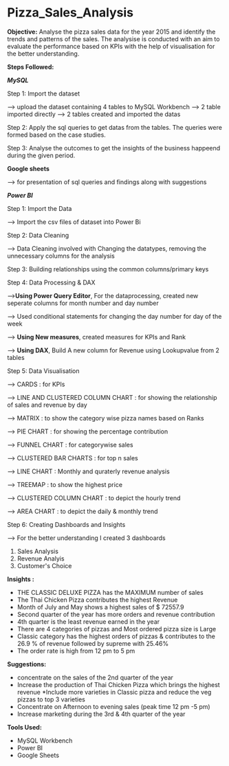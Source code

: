 # Pizza_Sales_Analysis

**Objective:** Analyse the pizza sales data for the year 2015 and identify the trends and patterns of the sales. The analysise is conducted with an aim to evaluate the performance based on KPIs with the help of visualisation for the better understanding.

**Steps Followed:**

**_MySQL_**

Step 1: Import the dataset

  --> upload the dataset containing 4 tables to MySQL Workbench
  --> 2 table imported directly
  --> 2 tables created and imported the datas

Step 2: Apply the sql queries to get datas from the tables. The queries were formed based on the case studies.

Step 3: Analyse the outcomes to get the insights of the business happeend during the given period.

**Google sheets**

--> for presentation of sql queries and findings along with suggestions 

**_Power BI_**

Step 1: Import the Data

  --> Import the csv files of dataset into Power Bi

Step 2: Data Cleaning

  --> Data Cleaning involved with Changing the datatypes, removing the unnecessary columns for the analysis

Step 3: Building relationships using the common columns/primary keys

Step 4: Data Processing & DAX

  -->**Using Power Query Editor**, For the dataprocessing, created new seperate columns for month number and day number

  --> Used conditional statements for changing the day number for day of the week

  --> **Using New measures**, created measures for KPIs and Rank

  --> **Using DAX**, Build A new column for Revenue using Lookupvalue from 2 tables

Step 5: Data Visualisation

  --> CARDS : for KPIs

  --> LINE AND CLUSTERED COLUMN CHART : for showing the relationship of sales and revenue by day

  --> MATRIX : to show the category wise pizza names based on Ranks

  --> PIE CHART : for showing the percentage contribution

  --> FUNNEL CHART : for categorywise sales

  --> CLUSTERED BAR CHARTS : for top n sales

  --> LINE CHART : Monthly and quraterly revenue analysis

  --> TREEMAP : to show the highest price
  
  --> CLUSTERED COLUMN CHART :  to depict the hourly trend

  --> AREA CHART : to depict the daily & monthly trend

Step 6: Creating Dashboards and Insights

--> For the better understanding I created 3 dashboards
1. Sales Analysis
2. Revenue Analyis
3. Customer's Choice
   

**Insights :**
* THE CLASSIC DELUXE PIZZA has the MAXIMUM number of sales
* The Thai Chicken Pizza contributes the highest Revenue
* Month of July and May shows a highest sales of $ 72557.9
* Second quarter of the year has more orders and revenue contribution 
* 4th quarter is the least revenue earned in the year
* There are 4 categories of pizzas and Most ordered pizza size is Large
* Classic category has the highest orders of pizzas & contributes to the 26.9 % of revenue followed by supreme with 25.46%
* The order rate is high from 12 pm to 5 pm

**Suggestions:**
* concentrate on the sales of the 2nd quarter of the year
* Increase the production of Thai Chicken Pizza which brings the highest revenue 
*Include more varieties in Classic pizza and reduce the veg pizzas to top 3 varieties
* Concentrate on Afternoon to evening sales (peak time 12 pm -5 pm)
* Increase marketing during the 3rd & 4th quarter of the year

**Tools Used:**
* MySQL Workbench
* Power BI
* Google Sheets




  

